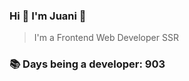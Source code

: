 ### Hi 👋 I&#39;m Juani 🦁

> I&#39;m a Frontend Web Developer SSR

### 📚 Days being a developer: 903
